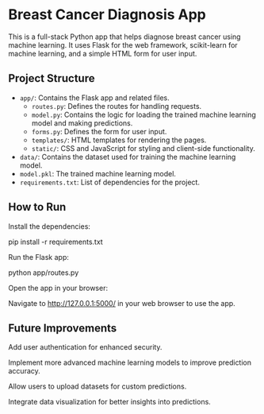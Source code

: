 # Breast Cancer Diagnosis App

This is a full-stack Python app that helps diagnose breast cancer using machine learning. It uses Flask for the web framework, scikit-learn for machine learning, and a simple HTML form for user input.

## Project Structure

- `app/`: Contains the Flask app and related files.
  - `routes.py`: Defines the routes for handling requests.
  - `model.py`: Contains the logic for loading the trained machine learning model and making predictions.
  - `forms.py`: Defines the form for user input.
  - `templates/`: HTML templates for rendering the pages.
  - `static/`: CSS and JavaScript for styling and client-side functionality.
- `data/`: Contains the dataset used for training the machine learning model.
- `model.pkl`: The trained machine learning model.
- `requirements.txt`: List of dependencies for the project.

## How to Run
Install the dependencies:

pip install -r requirements.txt

Run the Flask app:

python app/routes.py

Open the app in your browser:

Navigate to http://127.0.0.1:5000/ in your web browser to use the app.


## Future Improvements

Add user authentication for enhanced security.

Implement more advanced machine learning models to improve prediction accuracy.

Allow users to upload datasets for custom predictions.

Integrate data visualization for better insights into predictions.
